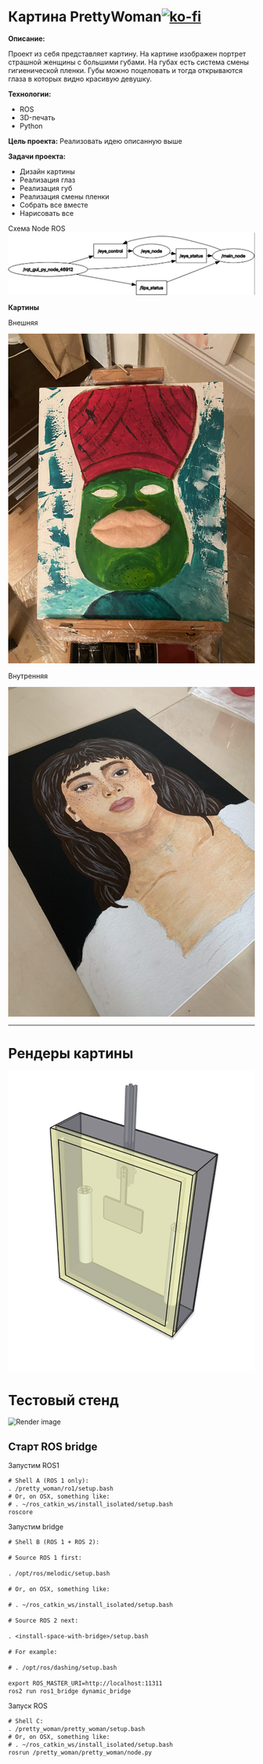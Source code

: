 # Картина PrettyWoman[![ko-fi](https://ko-fi.com/img/githubbutton_sm.svg)](https://ko-fi.com/Y8Y34DGGP)
**Описание:**

Проект из себя представляет картину. На картине изображен портрет страшной женщины с большими губами. 
На губах есть система смены гигиенической пленки. Губы можно поцеловать и тогда открываются глаза в которых видно красивую девушку.

**Технологии:**
- ROS
- 3D-печать
- Python

**Цель проекта:**
Реализовать идею описанную выше

**Задачи проекта:**

- Дизайн картины
- Реализация глаз
- Реализация губ
- Реализация смены пленки
- Собрать все вместе
- Нарисовать все

Схема Node ROS
![Node Scheme](/images/node_scheme_rqt.bmp)

**Картины**

Внешняя

![Node Scheme](/images/outer_pic.jpg)

Внутренняя

![Node Scheme](/images/inner_pic.jpg)

****

# Рендеры картины

![Render image](/images/render.png)

# Тестовый стенд

![Render image](/images/test_stand.jpg)

## Старт  ROS bridge

Запустим ROS1

```shell
# Shell A (ROS 1 only):
. /pretty_woman/ro1/setup.bash
# Or, on OSX, something like:
# . ~/ros_catkin_ws/install_isolated/setup.bash
roscore
```

Запустим bridge
```shell
# Shell B (ROS 1 + ROS 2):

# Source ROS 1 first:

. /opt/ros/melodic/setup.bash

# Or, on OSX, something like:

# . ~/ros_catkin_ws/install_isolated/setup.bash

# Source ROS 2 next:

. <install-space-with-bridge>/setup.bash

# For example:

# . /opt/ros/dashing/setup.bash

export ROS_MASTER_URI=http://localhost:11311
ros2 run ros1_bridge dynamic_bridge
```

Запуск ROS

```shell
# Shell C:
. /pretty_woman/pretty_woman/setup.bash
# Or, on OSX, something like:
# . ~/ros_catkin_ws/install_isolated/setup.bash
rosrun /pretty_woman/pretty_woman/node.py 
```

